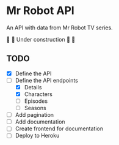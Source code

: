 # Mr Robot API

An API with data from Mr Robot TV series.

🚧 🚧 Under construction 🚧 🚧

## TODO

- [x] Define the API
- [ ] Define the API endpoints
  - [x] Details
  - [x] Characters
  - [ ] Episodes
  - [ ] Seasons
- [ ] Add pagination
- [ ] Add documentation
- [ ] Create frontend for documentation
- [ ] Deploy to Heroku
